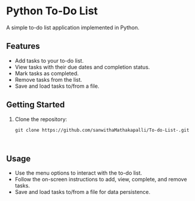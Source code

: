 # Python To-Do List

A simple to-do list application implemented in Python.

## Features

- Add tasks to your to-do list.
- View tasks with their due dates and completion status.
- Mark tasks as completed.
- Remove tasks from the list.
- Save and load tasks to/from a file.

## Getting Started

1. Clone the repository:

   ```shell
   git clone https://github.com/sanwithaMathakapalli/To-do-List-.git



## Usage

- Use the menu options to interact with the to-do list.
- Follow the on-screen instructions to add, view, complete, and remove tasks.
- Save and load tasks to/from a file for data persistence.
